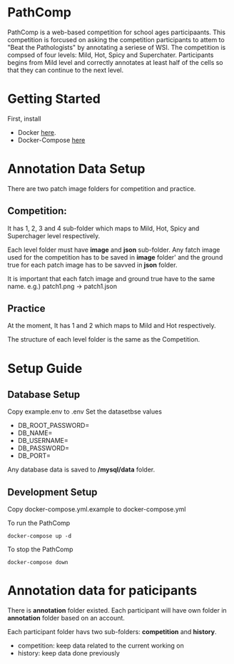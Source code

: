 # PathComp
PathComp is a web-based competition for school ages participaants. This competition is forcused on asking the competition participants to attem to "Beat the Pathologists" by annotating a seriese of WSI. The competition is compsed of four levels: Mild, Hot, Spicy and Superchater. Participants begins from Mild level and correctly annotates at least half of the cells so that they can continue to the next level. 

# Getting Started
First, install
- Docker [here](https://www.docker.com/get-started).
- Docker-Compose [here](https://docs.docker.com/compose/install/)

# Annotation Data Setup
There are two patch image folders for competition and practice. 
## Competition: 
It has 1, 2, 3 and 4 sub-folder which maps to Mild, Hot, Spicy and Superchager level respectively. 

Each level folder must have **image** and **json** sub-folder. Any fatch image used for the competition has to be saved in **image** folder' and the ground true for each patch image has to be savved in **json** folder. 

It is important that each fatch image and ground true have to the same name. e.g.) patch1.png -> patch1.json

## Practice
At the moment, It has 1 and 2 which maps to Mild and Hot respectively. 

The structure of each level folder is the same as the Competition. 

# Setup Guide
## Database Setup
Copy example.env to .env
Set the datasetbse values
- DB_ROOT_PASSWORD=
- DB_NAME=
- DB_USERNAME=
- DB_PASSWORD=
- DB_PORT=

Any database data is saved to **/mysql/data** folder. 

## Development Setup
Copy docker-compose.yml.example to docker-compose.yml

To run the PathComp
```docker-compose
docker-compose up -d
```

To stop the PathComp
```docker-compose
docker-compose down
```

# Annotation data for paticipants
There is **annotation** folder existed.
Each participant will have own folder in **annotation** folder based on an account.

Each participant folder havs two sub-folders: **competition** and **history**. 
- competition: keep data related to the current working on
- history: keep data done previously


